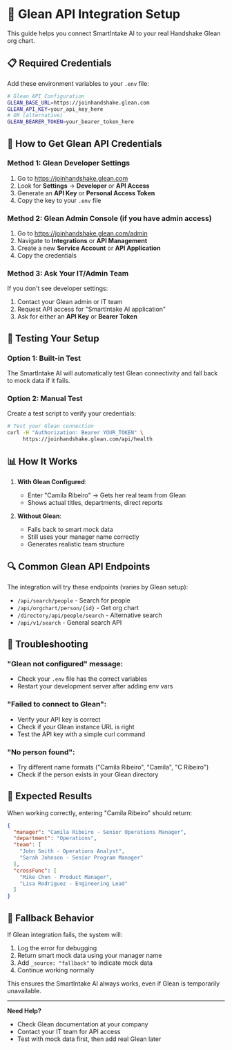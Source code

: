 # 🔗 Glean API Integration Setup

This guide helps you connect SmartIntake AI to your real Handshake Glean org chart.

## 📋 Required Credentials

Add these environment variables to your `.env` file:

```bash
# Glean API Configuration
GLEAN_BASE_URL=https://joinhandshake.glean.com
GLEAN_API_KEY=your_api_key_here
# OR (alternative)
GLEAN_BEARER_TOKEN=your_bearer_token_here
```

## 🚀 How to Get Glean API Credentials

### Method 1: Glean Developer Settings
1. Go to https://joinhandshake.glean.com
2. Look for **Settings** → **Developer** or **API Access**
3. Generate an **API Key** or **Personal Access Token**
4. Copy the key to your `.env` file

### Method 2: Glean Admin Console (if you have admin access)
1. Go to https://joinhandshake.glean.com/admin
2. Navigate to **Integrations** or **API Management** 
3. Create a new **Service Account** or **API Application**
4. Copy the credentials

### Method 3: Ask Your IT/Admin Team
If you don't see developer settings:
1. Contact your Glean admin or IT team
2. Request API access for "SmartIntake AI application"
3. Ask for either an **API Key** or **Bearer Token**

## 🔧 Testing Your Setup

### Option 1: Built-in Test
The SmartIntake AI will automatically test Glean connectivity and fall back to mock data if it fails.

### Option 2: Manual Test
Create a test script to verify your credentials:

```bash
# Test your Glean connection
curl -H "Authorization: Bearer YOUR_TOKEN" \
     https://joinhandshake.glean.com/api/health
```

## 📊 How It Works

1. **With Glean Configured**: 
   - Enter "Camila Ribeiro" → Gets her real team from Glean
   - Shows actual titles, departments, direct reports

2. **Without Glean**: 
   - Falls back to smart mock data 
   - Still uses your manager name correctly
   - Generates realistic team structure

## 🔍 Common Glean API Endpoints

The integration will try these endpoints (varies by Glean setup):

- `/api/search/people` - Search for people
- `/api/orgchart/person/{id}` - Get org chart
- `/directory/api/people/search` - Alternative search
- `/api/v1/search` - General search API

## 🐛 Troubleshooting

### "Glean not configured" message:
- Check your `.env` file has the correct variables
- Restart your development server after adding env vars

### "Failed to connect to Glean":
- Verify your API key is correct
- Check if your Glean instance URL is right
- Test the API key with a simple curl command

### "No person found":
- Try different name formats ("Camila Ribeiro", "Camila", "C Ribeiro")
- Check if the person exists in your Glean directory

## 🎯 Expected Results

When working correctly, entering "Camila Ribeiro" should return:
```json
{
  "manager": "Camila Ribeiro - Senior Operations Manager",
  "department": "Operations",
  "team": [
    "John Smith - Operations Analyst",
    "Sarah Johnson - Senior Program Manager"
  ],
  "crossFunc": [
    "Mike Chen - Product Manager",
    "Lisa Rodriguez - Engineering Lead"
  ]
}
```

## 🔄 Fallback Behavior

If Glean integration fails, the system will:
1. Log the error for debugging
2. Return smart mock data using your manager name
3. Add `_source: "fallback"` to indicate mock data
4. Continue working normally

This ensures the SmartIntake AI always works, even if Glean is temporarily unavailable.

---

**Need Help?** 
- Check Glean documentation at your company
- Contact your IT team for API access
- Test with mock data first, then add real Glean later








